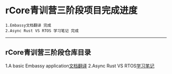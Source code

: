 # rCore青训营三阶段项目完成进度
    
    1.Embassy文档翻译 完成
    2.Async Rust VS RTOS 学习笔记 完成

---

## rCore青训营三阶段仓库目录

1.A basic Embassy application[文档翻译](https://github.com/huahuadeliaoliao/rCore3stage-Florian_liao/blob/main/Translation%20of%20A%20basic%20Embassy%20application/Translation.md)
2.Async Rust VS RTOS[学习笔记](https://github.com/huahuadeliaoliao/rCore3stage-Florian_liao/blob/main/Async%20Rust%20VS%20RTOS/学习笔记.md)
